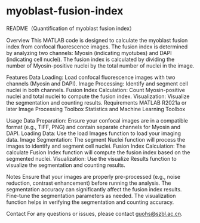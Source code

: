 # myoblast-fusion-index
README（Quantification of myoblast fusion index）

Overview
This MATLAB code is designed to calculate the myoblast fusion index from confocal fluorescence images. The fusion index is determined by analyzing two channels: Myosin (indicating myotubes) and DAPI (indicating cell nuclei). The fusion index is calculated by dividing the number of Myosin-positive nuclei by the total number of nuclei in the image.

Features
Data Loading: Load confocal fluorescence images with two channels (Myosin and DAPI).
Image Processing: Identify and segment cell nuclei in both channels.
Fusion Index Calculation: Count Myosin-positive nuclei and total nuclei to compute the fusion index.
Visualization: Visualize the segmentation and counting results.
Requirements
MATLAB R2021a or later
Image Processing Toolbox
Statistics and Machine Learning Toolbox

Usage
Data Preparation: Ensure your confocal images are in a compatible format (e.g., TIFF, PNG) and contain separate channels for Myosin and DAPI.
Loading Data: Use the load Images function to load your imaging data.
Image Segmentation: The segment Nuclei function will process the images to identify and segment cell nuclei.
Fusion Index Calculation: The calculate Fusion Index function will compute the fusion index based on the segmented nuclei.
Visualization: Use the visualize Results function to visualize the segmentation and counting results.

Notes
Ensure that your images are properly pre-processed (e.g., noise reduction, contrast enhancement) before running the analysis.
The segmentation accuracy can significantly affect the fusion index results. Fine-tune the segmentation parameters as needed.
The visualization function helps in verifying the segmentation and counting accuracy.

Contact
For any questions or issues, please contact guohs@szbl.ac.cn.
